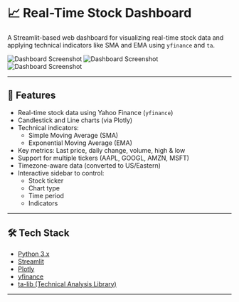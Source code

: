 # 📈 Real-Time Stock Dashboard

A Streamlit-based web dashboard for visualizing real-time stock data and applying technical indicators like SMA and EMA using `yfinance` and `ta`.

![Dashboard Screenshot](Real-Time-stocks-dashboard/img1.JPG)
![Dashboard Screenshot](Real-Time-stocks-dashboard/img2.PNG)
![Dashboard Screenshot](Real-Time-stocks-dashboard/img3.PNG)

---

## 🚀 Features

- Real-time stock data using Yahoo Finance (`yfinance`)
- Candlestick and Line charts (via Plotly)
- Technical indicators: 
  - Simple Moving Average (SMA)
  - Exponential Moving Average (EMA)
- Key metrics: Last price, daily change, volume, high & low
- Support for multiple tickers (AAPL, GOOGL, AMZN, MSFT)
- Timezone-aware data (converted to US/Eastern)
- Interactive sidebar to control:
  - Stock ticker
  - Chart type
  - Time period
  - Indicators

---

## 🛠️ Tech Stack

- [Python 3.x](https://www.python.org/)
- [Streamlit](https://streamlit.io/)
- [Plotly](https://plotly.com/python/)
- [yfinance](https://github.com/ranaroussi/yfinance)
- [ta-lib (Technical Analysis Library)](https://github.com/bukosabino/ta)

---

